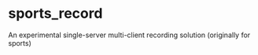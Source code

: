 # sports_record
An experimental single-server multi-client recording solution (originally for sports)
